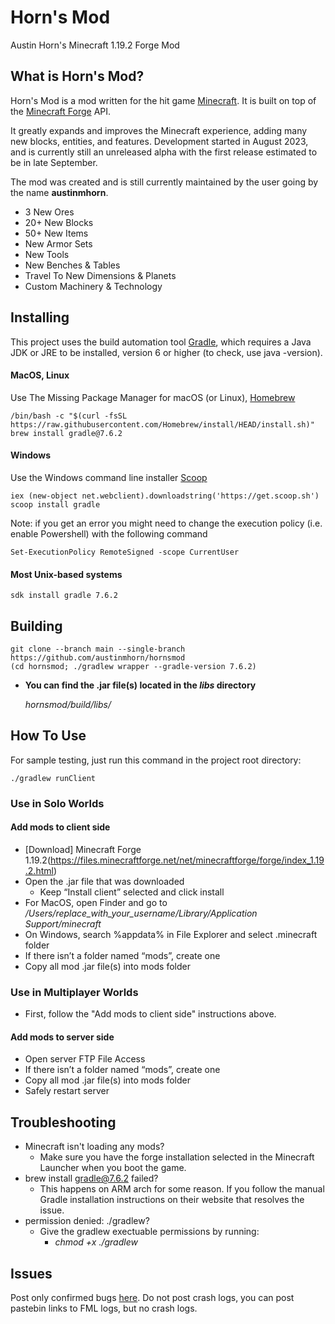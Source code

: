 # Horn's Mod 

Austin Horn's Minecraft 1.19.2 Forge Mod

## What is Horn's Mod?

Horn's Mod is a mod written for the hit game [Minecraft](https://minecraft.net/). It is built on top of the [Minecraft Forge](https://github.com/MinecraftForge) API.

It greatly expands and improves the Minecraft experience, adding many new blocks, entities, and features. Development started in August 2023, and is currently still an unreleased alpha with the first release estimated to be in late September.

The mod was created and is still currently maintained by the user going by the name **austinmhorn**.

- 3 New Ores
- 20+ New Blocks
- 50+ New Items
- New Armor Sets
- New Tools
- New Benches & Tables
- Travel To New Dimensions & Planets
- Custom Machinery & Technology 

## Installing

This project uses the build automation tool [Gradle](https://gradle.org/install/), which requires a Java JDK or JRE to be installed, version 6 or higher (to check, use java -version).

#### MacOS, Linux

Use The Missing Package Manager for macOS (or Linux), [Homebrew](https://brew.sh)

    /bin/bash -c "$(curl -fsSL https://raw.githubusercontent.com/Homebrew/install/HEAD/install.sh)"
    brew install gradle@7.6.2

#### Windows

Use the Windows command line installer [Scoop](https://scoop.sh)
    
    iex (new-object net.webclient).downloadstring('https://get.scoop.sh')
    scoop install gradle

Note: if you get an error you might need to change the execution policy (i.e. enable Powershell) with the following command

    Set-ExecutionPolicy RemoteSigned -scope CurrentUser

#### Most Unix-based systems

    sdk install gradle 7.6.2

## Building

    git clone --branch main --single-branch https://github.com/austinmhorn/hornsmod
    (cd hornsmod; ./gradlew wrapper --gradle-version 7.6.2)

- **You can find the .jar file(s) located in the *libs* directory**

    *hornsmod/build/libs/*

## How To Use

For sample testing, just run this command in the project root directory:

    ./gradlew runClient

### Use in Solo Worlds

#### Add mods to client side

- [Download] Minecraft Forge 1.19.2(https://files.minecraftforge.net/net/minecraftforge/forge/index_1.19.2.html)
- Open the .jar file that was downloaded
  - Keep “Install client” selected and click install
- For MacOS, open Finder and go to */Users/replace_with_your_username/Library/Application Support/minecraft*
- On Windows, search %appdata% in File Explorer and select .minecraft folder
- If there isn’t a folder named “mods”, create one
- Copy all mod .jar file(s) into mods folder

### Use in Multiplayer Worlds

- First, follow the "Add mods to client side" instructions above.

#### Add mods to server side

- Open server FTP File Access
- If there isn’t a folder named “mods”, create one
- Copy all mod .jar file(s) into mods folder
- Safely restart server

## Troubleshooting

- Minecraft isn't loading any mods?
  - Make sure you have the forge installation selected in the Minecraft Launcher when you boot the game.
- brew install gradle@7.6.2 failed?
  - This happens on ARM arch for some reason. If you follow the manual Gradle installation instructions on their website that resolves the issue.
- permission denied: ./gradlew?
  - Give the gradlew exectuable permissions by running:
    - *chmod +x ./gradlew*

## Issues

Post only confirmed bugs [here](https://github.com/austinmhorn/hornsmod/issues). Do not post crash logs, you can post pastebin links to FML logs, but no crash logs.
